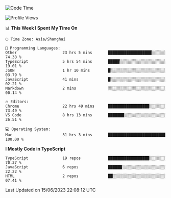 <!--START_SECTION:waka-->
![Code Time](http://img.shields.io/badge/Code%20Time-4%2C677%20hrs%2025%20mins-blue)

![Profile Views](http://img.shields.io/badge/Profile%20Views-0-blue)

📊 **This Week I Spent My Time On** 

```text
🕑︎ Time Zone: Asia/Shanghai

💬 Programming Languages: 
Other                    23 hrs 5 mins       ███████████████████░░░░░░   74.38 % 
TypeScript               5 hrs 54 mins       █████░░░░░░░░░░░░░░░░░░░░   19.01 % 
JSON                     1 hr 10 mins        █░░░░░░░░░░░░░░░░░░░░░░░░   03.79 % 
JavaScript               41 mins             █░░░░░░░░░░░░░░░░░░░░░░░░   02.21 % 
Markdown                 2 mins              ░░░░░░░░░░░░░░░░░░░░░░░░░   00.14 % 

🔥 Editors: 
Chrome                   22 hrs 49 mins      ██████████████████░░░░░░░   73.49 % 
VS Code                  8 hrs 13 mins       ███████░░░░░░░░░░░░░░░░░░   26.51 % 

💻 Operating System: 
Mac                      31 hrs 3 mins       █████████████████████████   100.00 % 
```

**I Mostly Code in TypeScript** 

```text
TypeScript               19 repos            ██████████████████░░░░░░░   70.37 % 
JavaScript               6 repos             ██████░░░░░░░░░░░░░░░░░░░   22.22 % 
HTML                     2 repos             ██░░░░░░░░░░░░░░░░░░░░░░░   07.41 % 
```




 Last Updated on 15/06/2023 22:08:12 UTC
<!--END_SECTION:waka-->
